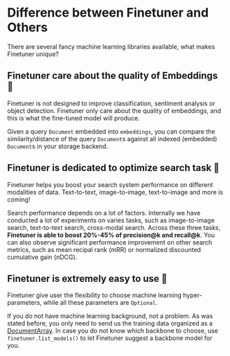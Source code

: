 # Difference between Finetuner and Others

There are several fancy machine learning libraries available,
what makes Finetuner unique?

## Finetuner care about the quality of Embeddings 🧬

Finetuner is not designed to improve classification,
sentiment analysis or object detection.
Finetuner only care about the quality of embeddings,
and this is what the fine-tuned model will produce.

Given a query `Document` embedded into `embeddings`,
you can compare the similarity/distance of the query `Document`s against all indexed (embedded) `Document`s in your storage backend.


## Finetuner is dedicated to optimize search task 🎯

Finetuner helps you boost your search system performance on different modalities of data.
Text-to-text, image-to-image, text-to-image and more is coming!

Search performance depends on a lot of factors.
Internally we have conducted a lot of experiments on varies tasks,
such as image-to-image search,
text-to-text search,
cross-modal search.
Across these three tasks,
**Finetuner is able to boost 20%-45% of precision@k and recall@k**.
You can also observe significant performance improvement on other search metrics,
such as mean recipal rank (mRR) or normalized discounted cumulative gain (nDCG).

## Finetuner is extremely easy to use 🚀

Finetuner give user the flexibility to choose machine learning hyper-parameters,
while all these parameters are `Optional`.

If you do not have machine learning background,
not a problem.
As was stated before, you only need to send us the training data organized as a [DocumentArray](https://docarray.jina.ai/).
In case you do not know which backbone to choose,
use `finetuner.list_models()` to let Finetuner suggest a backbone model for you.